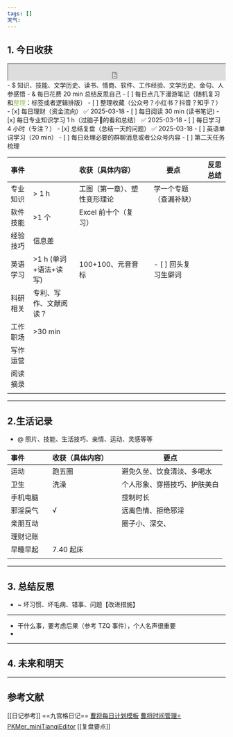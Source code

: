 ```yaml
---
tags: []
天气:
---
```


## 1. 今日收获

<div style=" width: 100%;  height:40;overflow: hidden; "><iframe src="https://widget.pkmer.cn/free/miniTianqi?user=a2e5899e-975e-4457-afd4-ec3ff7dcbc90&select-theme=ta&theme=%E6%A0%B7%E5%BC%8F4&input-text=&theme-color=%2350F9FFFF&select-icon=durian" allow="fullscreen" style=" height: 100%; width: 100%;"></iframe></div>
- $ 知识、技能、文学历史、读书、情商、软件、工作经验、文学历史、金句、人参感悟
- & 每日花费 20 min 总结反思自己 
- [ ] 每日点几下漫游笔记（随机复习和<font color="#9bbb59">整理</font>：标签或者逻辑排版）
- [ ] 整理收藏（公众号？小红书？抖音？知乎？）
- [x] 每日理财（资金流向） ✅ 2025-03-18
- [ ] 每日阅读 30 min (读书笔记)
- [x] 每日专业知识学习 1 h（过脑子🧠的看和总结） ✅ 2025-03-18
- [ ] 每日学习 4 小时（专注？）
- [x] 总结复盘（总结一天的问题） ✅ 2025-03-18
- [ ] 英语单词学习（20 min）
- [ ] 每日处理必要的群聊消息或者公众号内容 
- [ ] 第二天任务梳理 

| 事件   |                  | 收获（具体内容）       |     | 要点            |     | 反思总结 |
| :--- | ---------------- | :------------- | --- | ------------- | --- | ---- |
| 专业知识 | \> 1 h           | 工图（第一章）、塑性变形理论 |     | 学一个专题（查漏补缺）   |     |      |
| 软件技能 | \>1 个            | Excel 前十个（复习）  |     |               |     |      |
| 经验技巧 | 信息差              |                |     |               |     |      |
| 英语学习 | \>1 h (单词+语法+读写) | 100+100、元音音标   |     | - [ ] 回头复习生僻词 |     |      |
| 科研相关 | 专利、写作、文献阅读？      |                |     |               |     |      |
| 工作职场 | \>30 min         |                |     |               |     |      |
| 写作运营 |                  |                |     |               |     |      |
| 阅读摘录 |                  |                |     |               |     |      |
|      |                  |                |     |               |     |      |

---
## 2.生活记录
- @  照片、技能、生活技巧、亲情、运动、灵感等等

| 事件   |     | 收获（具体内容） |     | 要点             |
| :--- | --- | :------- | --- | -------------- |
| 运动   |     | 跑五圈      |     | 避免久坐、饮食清淡、多喝水  |
| 卫生   |     | 洗澡       |     | 个人形象、穿搭技巧、护肤美白 |
| 手机电脑 |     |          |     | 控制时长           |
| 邪淫戾气 |     | √        |     | 远离色情、拒绝邪淫      |
| 亲朋互动 |     |          |     | 圈子小、深交、        |
| 理财记账 |     |          |     |                |
| 早睡早起 |     | 7.40 起床  |     |                |
|      |     |          |     |                |

---
## 3. 总结反思
- ~ 坏习惯、坏毛病、错事、问题【改进措施】
---
- 干什么事，要考虑后果（参考 TZQ 事件），个人名声很重要
- 



---
## 4. 未来和明天



---
## 参考文献

[[日记参考]] ==九宫格日记==
[曹将每日计划模板](https://mp.weixin.qq.com/s/8LYri0lvPV5Y8snHqvpJ5g)
[曹将时间管理⭐](https://mp.weixin.qq.com/s/Z8l7B5iOoCGtjP_KvMjMxA)
[PKMer_miniTianqiEditor](https://pkmer.cn/products/widget/miniTianqiEditor/)
[[复盘要点]]






